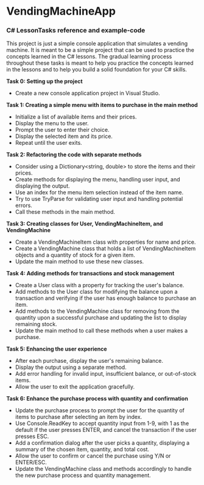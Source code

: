 # VendingMachineApp
### C# LessonTasks reference and example-code

This project is just a simple console application that simulates a vending machine. It is meant to be a simple project that can be used to practice the concepts learned in the C# lessons.
The gradual learning process throughout these tasks is meant to help you practice the concepts learned in the lessons and to help you build a solid foundation for your C# skills.

**Task 0: Setting up the project**
- Create a new console application project in Visual Studio.


**Task 1: Creating a simple menu with items to purchase in the main method**

- Initialize a list of available items and their prices.
- Display the menu to the user.
- Prompt the user to enter their choice.
- Display the selected item and its price.
- Repeat until the user exits.


**Task 2: Refactoring the code with separate methods**

- Consider using a Dictionary<string, double> to store the items and their prices.
- Create methods for displaying the menu, handling user input, and displaying the output.
- Use an index for the menu item selection instead of the item name.
- Try to use TryParse for validating user input and handling potential errors.
- Call these methods in the main method.


**Task 3: Creating classes for User, VendingMachineItem, and VendingMachine**

- Create a VendingMachineItem class with properties for name and price.
- Create a VendingMachine class that holds a list of VendingMachineItem objects and a quantity of stock for a given item.
- Update the main method to use these new classes.


**Task 4: Adding methods for transactions and stock management**

- Create a User class with a property for tracking the user's balance.
- Add methods to the User class for modifying the balance upon a transaction and verifying if the user has enough balance to purchase an item.
- Add methods to the VendingMachine class for removing from the quantity upon a successful purchase and updating the list to display remaining stock.
- Update the main method to call these methods when a user makes a purchase.


**Task 5: Enhancing the user experience**

- After each purchase, display the user's remaining balance.
- Display the output using a separate method.
- Add error handling for invalid input, insufficient balance, or out-of-stock items.
- Allow the user to exit the application gracefully.


**Task 6: Enhance the purchase process with quantity and confirmation**

- Update the purchase process to prompt the user for the quantity of items to purchase after selecting an item by index.
- Use Console.ReadKey to accept quantity input from 1-9, with 1 as the default if the user presses ENTER, and cancel the transaction if the user presses ESC.
- Add a confirmation dialog after the user picks a quantity, displaying a summary of the chosen item, quantity, and total cost.
- Allow the user to confirm or cancel the purchase using Y/N or ENTER/ESC.
- Update the VendingMachine class and methods accordingly to handle the new purchase process and quantity management.
